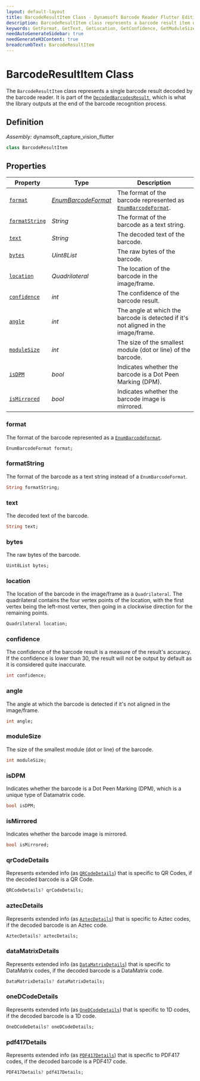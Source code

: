 ```yaml
---
layout: default-layout
title: BarcodeResultItem Class - Dynamsoft Barcode Reader Flutter Edition
description: BarcodeResultItem class represents a barcode result item decoded by barcode reader engine. It is derived from CapturedResultItem.
keywords: GetFormat, GetText, GetLocation, GetConfidence, GetModuleSize, BarcodeResultItem, api reference, flutter, barcode reader
needAutoGenerateSidebar: true
needGenerateH3Content: true
breadcrumbText: BarcodeResultItem
---
```


# BarcodeResultItem Class

The `BarcodeResultItem` class represents a single barcode result decoded by the barcode reader. It is part of the [`DecodedBarcodesResult`](../api-reference/capture-vision-router/decoded-barcodes-result.md), which is what the library outputs at the end of the barcode recognition process.

## Definition

*Assembly:* dynamsoft_capture_vision_flutter

```dart
class BarcodeResultItem
```

## Properties

| Property | Type | Description |
| -------- | ---- | ----------- |
| [`format`](#format) | *[EnumBarcodeFormat](./enum/barcode-format.md)* | The format of the barcode represented as [`EnumBarcodeFormat`](./enum/barcode-format.md). |
| [`formatString`](#formatstring) | *String* | The format of the barcode as a text string. |
| [`text`](#text) | *String* | The decoded text of the barcode. |
| [`bytes`](#bytes) | *Uint8List* | The raw bytes of the barcode. |
| [`location`](#location) | *Quadrilateral* | The location of the barcode in the image/frame. |
| [`confidence`](#confidence) | *int* | The confidence of the barcode result. |
| [`angle`](#angle) | *int* | The angle at which the barcode is detected if it's not aligned in the image/frame. |
| [`moduleSize`](#modulesize) | *int* | The size of the smallest module (dot or line) of the barcode. |
| [`isDPM`](#isdpm) | *bool* | Indicates whether the barcode is a Dot Peen Marking (DPM). |
| [`isMirrored`](#ismirrored) | *bool* | Indicates whether the barcode image is mirrored. |

### format

The format of the barcode represented as a [`EnumBarcodeFormat`](./enum/barcode-format.md).

```dart
EnumBarcodeFormat format;
```

### formatString

The format of the barcode as a text string instead of a `EnumBarcodeFormat`.

```dart
String formatString;
```

### text

The decoded text of the barcode.

```dart
String text;
```

### bytes

The raw bytes of the barcode.

```dart
Uint8List bytes;
```

### location

The location of the barcode in the image/frame as a `Quadrilateral`. The quadrilateral contains the four vertex points of the location, with the first vertex being the left-most vertex, then going in a clockwise direction for the remaining points.

```dart
Quadrilateral location;
```

### confidence

The confidence of the barcode result is a measure of the result's accuracy. If the confidence is lower than 30, the result will not be output by default as it is considered quite inaccurate.

```dart
int confidence;
```

### angle

The angle at which the barcode is detected if it's not aligned in the image/frame.

```dart
int angle;
```

### moduleSize

The size of the smallest module (dot or line) of the barcode.

```dart
int moduleSize;
```

### isDPM

Indicates whether the barcode is a Dot Peen Marking (DPM), which is a unique type of Datamatrix code.

```dart
bool isDPM;
```

### isMirrored

Indicates whether the barcode image is mirrored.

```dart
bool isMirrored;
```

### qrCodeDetails

Represents extended info (as [`QRCodeDetails`](qr-code-details.md)) that is specific to QR Codes, if the decoded barcode is a QR Code.

```dart
QRCodeDetails? qrCodeDetails;
```

### aztecDetails

Represents extended info (as [`AztecDetails`](aztec-details.md)) that is specific to Aztec codes, if the decoded barcode is an Aztec code.

```dart
AztecDetails? aztecDetails;
```

### dataMatrixDetails

Represents extended info (as [`DataMatrixDetails`](datamatrix-details.md)) that is specific to DataMatrix codes, if the decoded barcode is a DataMatrix code.

```dart
DataMatrixDetails? dataMatrixDetails;
```

### oneDCodeDetails

Represents extended info (as [`OneDCodeDetails`](oned-details.md)) that is specific to 1D codes, if the decoded barcode is a 1D code.

```dart
OneDCodeDetails? oneDCodeDetails;
```

### pdf417Details

Represents extended info (as [`PDF417Details`](pdf417-details.md)) that is specific to PDF417 codes, if the decoded barcode is a PDF417 code.

```dart
PDF417Details? pdf417Details;
```